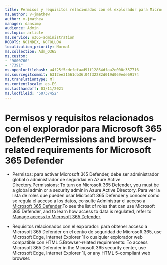 ```yaml
---
title: Permisos y requisitos relacionados con el explorador para Microsoft 365 Defender
ms.author: v-jmathew
author: v-jmathew
manager: dansimp
audience: Admin
ms.topic: article
ms.service: o365-administration
ROBOTS: NOINDEX, NOFOLLOW
localization_priority: Normal
ms.collection: Adm_O365
ms.custom:
- "9000760"
- "7391"
ms.openlocfilehash: a4f25f5cdcfefaad91f12864dfaa2e000c357716
ms.sourcegitcommit: 6312ee31561db36104f32282d019d069ede69174
ms.translationtype: MT
ms.contentlocale: es-ES
ms.lasthandoff: 03/11/2021
ms.locfileid: "50737452"
---
```

# <a name="permissions-and-browser-related-requirements-for-microsoft-365-defender"></a><span data-ttu-id="6742f-102">Permisos y requisitos relacionados con el explorador para Microsoft 365 Defender</span><span class="sxs-lookup"><span data-stu-id="6742f-102">Permissions and browser-related requirements for Microsoft 365 Defender</span></span>

- <span data-ttu-id="6742f-103">Permisos: para activar Microsoft 365 Defender, debe ser administrador global o administrador de seguridad en Azure Active Directory.</span><span class="sxs-lookup"><span data-stu-id="6742f-103">Permissions: To turn on Microsoft 365 Defender, you must be a global admin or a security admin in Azure Active Directory.</span></span> <span data-ttu-id="6742f-104">Para ver la lista de roles que pueden usar Microsoft 365 Defender y conocer cómo se regula el acceso a los datos, consulte Administrar el acceso a [Microsoft 365 Defender](https://go.microsoft.com/fwlink/?linkid=2143626).</span><span class="sxs-lookup"><span data-stu-id="6742f-104">To see the list of roles that can use Microsoft 365 Defender, and to learn how access to data is regulated, refer to [Manage access to Microsoft 365 Defender](https://go.microsoft.com/fwlink/?linkid=2143626).</span></span>

- <span data-ttu-id="6742f-105">Requisitos relacionados con el explorador: para obtener acceso a Microsoft 365 Defender en el centro de seguridad de Microsoft 365, use Microsoft Edge, Internet Explorer 11 o cualquier explorador web compatible con HTML 5.</span><span class="sxs-lookup"><span data-stu-id="6742f-105">Browser-related requirements: To access Microsoft 365 Defender in the Microsoft 365 security center, use Microsoft Edge, Internet Explorer 11, or any HTML 5–compliant web browser.</span></span>
